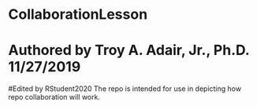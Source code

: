 # CollaborationLesson
# Authored by Troy A. Adair, Jr., Ph.D. 11/27/2019
#Edited by RStudent2020
The repo is intended for use in depicting how repo collaboration will work.

